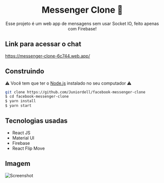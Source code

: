<h1 align='center'>Messenger Clone 💬</h1>
<p align='center'>Esse projeto é um web app de mensagens sem usar Socket IO, feito apenas com Firebase!</p>

## Link para acessar o chat
https://messenger-clone-6c744.web.app/


## Construindo
⚠ Você tem que ter o [Node.js](https://nodejs.org) instalado no seu computador ⚠

```bash
git clone https://github.com/Juniordell/facebook-messenger-clone
$ cd facebook-messenger-clone
$ yarn install 
$ yarn start
```
## Tecnologias usadas
- React JS
- Material UI
- Firebase
- React Flip Move

## Imagem
![Screenshot](https://i.imgur.com/zym8tTE.png)
